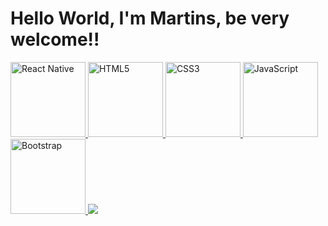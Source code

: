 # Hello World, I'm Martins, be very welcome!!


<table>
  <a href="https://github.com/Martins0516">
  <img src="https://upload.wikimedia.org/wikipedia/commons/thumb/a/a7/React-icon.svg/539px-React-icon.svg.png" width="120" alt="React Native">
  <img src="https://img.icons8.com/color/2x/html-5.png" width="120" alt="HTML5">
  <img src="https://img.icons8.com/color/2x/css3.png" width="120" alt="CSS3">
  <img src="https://static.vecteezy.com/system/resources/previews/027/127/560/non_2x/javascript-logo-javascript-icon-transparent-free-png.png" width="120" alt="JavaScript">
  <img src="https://img.icons8.com/color/2x/bootstrap.png" width="120" alt="Bootstrap">
   <img src="https://www.google.com/url?sa=i&url=https%3A%2F%2Fcommons.wikimedia.org%2Fwiki%2FFile%3ATailwind_CSS_Logo.svg&psig=AOvVaw0Elg3cFOsnU9Yz-5oJBuZz&ust=1758261587475000&source=images&cd=vfe&opi=89978449&ved=0CBUQjRxqFwoTCOiE36nQ4Y8DFQAAAAAdAAAAABAE">
</table>

